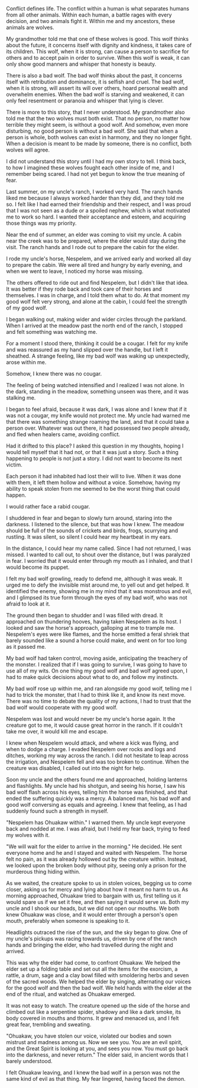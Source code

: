 Conflict defines life. The conflict within a human is what separates humans from all other animals. Within each human, a battle rages with every decision, and two animals fight it. Within me and my ancestors, these animals are wolves.

My grandmother told me that one of these wolves is good. This wolf thinks about the future, it concerns itself with dignity and kindness, it takes care of its children. This wolf, when it is strong, can cause a person to sacrifice for others and to accept pain in order to survive. When this wolf is weak, it can only show good manners and whisper that honesty is beauty.

There is also a bad wolf. The bad wolf thinks about the past, it concerns itself with retribution and dominance, it is selfish and cruel. The bad wolf, when it is strong, will assert its will over others, hoard personal wealth and overwhelm enemies. When the bad wolf is starving and weakened, it can only feel resentment or paranoia and whisper that lying is clever.

There is more to this story, that I never understood. My grandmother also told me that the two wolves must both exist. That no person, no matter how terrible they might seem, is without a good wolf. And somehow, even more disturbing, no good person is without a bad wolf. She said that when a person is whole, both wolves can exist in harmony, and they no longer fight. When a decision is meant to be made by someone, there is no conflict, both wolves will agree.

I did not understand this story until I had my own story to tell. I think back, to how I imagined these wolves fought each other inside of me, and I remember being scared. I had not yet begun to know the true meaning of fear.

Last summer, on my uncle's ranch, I worked very hard. The ranch hands liked me because I always worked harder than they did, and they told me so. I felt like I had earned their friendship and their respect, and I was proud that I was not seen as a dude or a spoiled nephew, which is what motivated me to work so hard. I wanted their acceptance and esteem, and acquiring those things was my priority.

Near the end of summer, an elder was coming to visit my uncle. A cabin near the creek was to be prepared, where the elder would stay during the visit. The ranch hands and I rode out to prepare the cabin for the elder.

I rode my uncle's horse, Nespelem, and we arrived early and worked all day to prepare the cabin. We were all tired and hungry by early evening, and when we went to leave, I noticed my horse was missing.

The others offered to ride out and find Nespelem, but I didn't like that idea. It was better if they rode back and took care of their horses and themselves. I was in charge, and I told them what to do. At that moment my good wolf felt very strong, and alone at the cabin, I could feel the strength of my good wolf.

I began walking out, making wider and wider circles through the parkland. When I arrived at the meadow past the north end of the ranch, I stopped and felt something was watching me.

For a moment I stood there, thinking it could be a cougar. I felt for my knife and was reassured as my hand slipped over the handle, but I left it sheathed. A strange feeling, like my bad wolf was waking up unexpectedly, arose within me.

Somehow, I knew there was no cougar.

The feeling of being watched intensified and I realized I was not alone. In the dark, standing in the meadow, something unseen was there, and it was stalking me.

I began to feel afraid, because it was dark, I was alone and I knew that if it was not a cougar, my knife would not protect me. My uncle had warned me that there was something strange roaming the land, and that it could take a person over. Whatever was out there, it had possessed two people already, and fled when healers came, avoiding conflict.

Had it drifted to this place? I asked this question in my thoughts, hoping I would tell myself that it had not, or that it was just a story. Such a thing happening to people is not just a story. I did not want to become its next victim.

Each person it had inhabited had lost their will to live. When it was done with them, it left them hollow and without a voice. Somehow, having my ability to speak stolen from me seemed to be the worst thing that could happen.

I would rather face a rabid cougar.

I shuddered in fear and began to slowly turn around, staring into the darkness. I listened to the silence, but that was how I knew. The meadow should be full of the sounds of crickets and birds, frogs, scurrying and rustling. It was silent, so silent I could hear my heartbeat in my ears.

In the distance, I could hear my name called. Since I had not returned, I was missed. I wanted to call out, to shout over the distance, but I was paralyzed in fear. I worried that it would enter through my mouth as I inhaled, and that I would become its puppet.

I felt my bad wolf growling, ready to defend me, although it was weak. It urged me to defy the invisible mist around me, to yell out and get helped. It identified the enemy, showing me in my mind that it was monstrous and evil, and I glimpsed its true form through the eyes of my bad wolf, who was not afraid to look at it.

The ground then began to shudder and I was filled with dread. It approached on thundering hooves, having taken Nespelem as its host. I looked and saw the horse's approach, galloping at me to trample me. Nespelem's eyes were like flames, and the horse emitted a feral shriek that barely sounded like a sound a horse could make, and went on for too long as it passed me.

My bad wolf had taken control, moving aside, anticipating the treachery of the monster. I realized that if I was going to survive, I was going to have to use all of my wits. On one thing my good wolf and bad wolf agreed upon, I had to make quick decisions about what to do, and follow my instincts.

My bad wolf rose up within me, and ran alongside my good wolf, telling me I had to trick the monster, that I had to think like it, and know its next move. There was no time to debate the quality of my actions, I had to trust that the bad wolf would cooperate with my good wolf.

Nespelem was lost and would never be my uncle's horse again. It the creature got to me, it would cause great horror in the ranch. If it couldn't take me over, it would kill me and escape.

I knew when Nespelem would attack, and where a kick was flying, and when to dodge a charge. I evaded Nespelem over rocks and logs and ditches, working my way across the ranch. I did not hesitate to leap across the irrigation, and Nespelem fell and was too broken to continue. When the creature was disabled, I called out into the night for help.

Soon my uncle and the others found me and approached, holding lanterns and flashlights. My uncle had his shotgun, and seeing his horse, I saw his bad wolf flash across his eyes, telling him the horse was finished, and that ended the suffering quickly was a mercy. A balanced man, his bad wolf and good wolf conversing as equals and agreeing. I knew that feeling, as I had suddenly found such a strength in myself.

"Nespelem has Ohuakaw within." I warned them. My uncle kept everyone back and nodded at me. I was afraid, but I held my fear back, trying to feed my wolves with it.

"We will wait for the elder to arrive in the morning." He decided. He sent everyone home and he and I stayed and waited with Nespelem. The horse felt no pain, as it was already hollowed out by the creature within. Instead, we looked upon the broken body without pity, seeing only a prison for the murderous thing hiding within.

As we waited, the creature spoke to us in stolen voices, begging us to come closer, asking us for mercy and lying about how it meant no harm to us. As morning approached, Ohuakaw tried to bargain with us, first telling us it would spare us if we set it free, and then saying it would serve us. Both my uncle and I shook our heads, but we did not open our mouths. We both knew Ohuakaw was close, and it would enter through a person's open mouth, preferably when someone is speaking to it.

Headlights outraced the rise of the sun, and the sky began to glow. One of my uncle's pickups was racing towards us, driven by one of the ranch hands and bringing the elder, who had travelled during the night and arrived.

This was why the elder had come, to confront Ohuakaw. We helped the elder set up a folding table and set out all the items for the exorcism, a rattle, a drum, sage and a clay bowl filled with smoldering herbs and seven of the sacred woods. We helped the elder by singing, alternating our voices for the good wolf and then the bad wolf. We held hands with the elder at the end of the ritual, and watched as Ohuakaw emerged.

It was not easy to watch. The creature opened up the side of the horse and climbed out like a serpentine spider, shadowy and like a dark smoke, its body covered in mouths and thorns. It grew and menaced us, and I felt great fear, trembling and sweating.

"Ohuakaw, you have stolen our voice, violated our bodies and sown mistrust and madness among us. Now we see you. You are an evil spirit, and the Great Spirit is looking at you, and sees you now. You must go back into the darkness, and never return." The elder said, in ancient words that I barely understood.

I felt Ohuakaw leaving, and I knew the bad wolf in a person was not the same kind of evil as that thing. My fear lingered, having faced the demon.